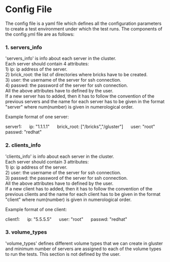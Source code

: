 <h1>Config File</h1>

The config file is a yaml file which defines all the configuration parameters
to create a test environment under which the test runs.
The components of the config.yml file are as follows:

<h3>1. servers_info</h3>
'servers_info' is info about each server in the cluster.<br>
Each server should contain 4 attributes:<br>
1) ip: ip address of the server.<br>
2) brick_root: the list of directories where bricks have to be created.<br>
3) user: the username of the server for ssh connection.<br>
4) passwd: the password of the server for ssh connection.<br>
All the above attributes have to defined by the user.<br>
If a new server has to added, then it has to follow the convention of the
previous servers and the name for each server has to be given in the format
"server<num>" where num(number) is given in numerological order.<br>

Example format of one server:<br>

server1:
    &nbsp;&nbsp;&nbsp;&nbsp; ip: "1.1.1.1"
    &nbsp;&nbsp;&nbsp;&nbsp; brick_root: ["/bricks","/gluster"]
    &nbsp;&nbsp;&nbsp;&nbsp; user: "root"
    &nbsp;&nbsp;&nbsp;&nbsp; passwd: "redhat"

<h3>2. clients_info</h3>
'clients_info' is info about each server in the cluster.<br>
Each server should contain 3 attributes:<br>
1) ip: ip address of the server.<br>
2) user: the username of the server for ssh connection.<br>
3) passwd: the password of the server for ssh connection.<br>
All the above attributes have to defined by the user.<br>
If a new client has to added, then it has to follow the convention of the
previous clients and the name for each client has to be given in the format
"client<num>" where num(number) is given in numerological order.<br>

Example format of one client:<br>

client1:
   &nbsp;&nbsp;&nbsp;&nbsp; ip: "5.5.5.5"
   &nbsp;&nbsp;&nbsp;&nbsp; user: "root"
   &nbsp;&nbsp;&nbsp;&nbsp; passwd: "redhat"

<h3>3. volume_types</h3>
'volume_types' defines different volume types that we can create in
gluster and minimum number of servers are assigned to each of the
volume types to run the tests. This section is not defined by the user.
